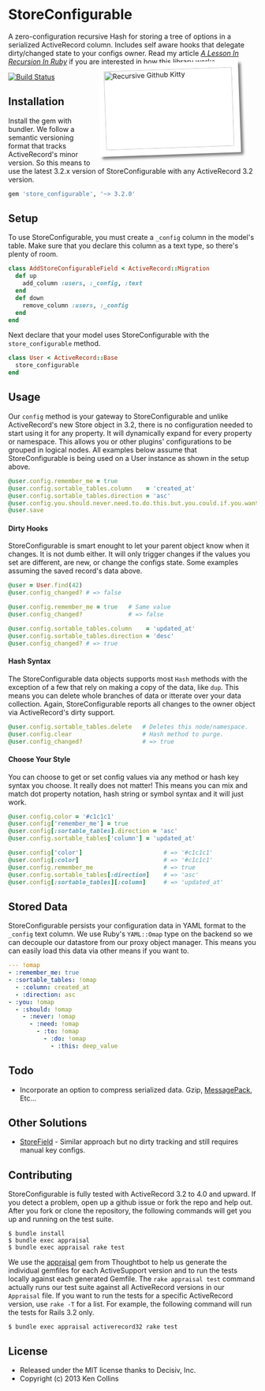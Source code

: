 # StoreConfigurable

A zero-configuration recursive Hash for storing a tree of options in a serialized ActiveRecord column. Includes self aware hooks that delegate dirty/changed state to your configs owner. Read my article [*A Lesson In Recursion In Ruby*](http://metaskills.net/2012/03/12/store-configurable-a-lesson-in-recursion-in-ruby/) if you are interested in how this library works.

<img src="http://cdn.actionmoniker.com/share/recursive_kitty_small.jpg" alt="Recursive Github Kitty" width="260" height="160" style="float:right; margin:-20px 35px 15px 15px; background-color:#fff; padding:13px; -moz-box-shadow: 5px 5px 5px rgba(0,0,0,0.5); -webkit-box-shadow: 5px 5px 5px rgba(0,0,0,0.5); box-shadow: 5px 5px 5px rgba(0,0,0,0.5); -moz-transform: rotate(-2deg); -webkit-transform: rotate(-2deg); transform: rotate(-2deg);">

[![Build Status](https://secure.travis-ci.org/metaskills/store_configurable.png)](http://travis-ci.org/metaskills/store_configurable)

## Installation

Install the gem with bundler. We follow a semantic versioning format that tracks ActiveRecord's minor version. So this means to use the latest 3.2.x version of StoreConfigurable with any ActiveRecord 3.2 version.

```ruby
gem 'store_configurable', '~> 3.2.0'
```


## Setup

To use StoreConfigurable, you must create a `_config` column in the model's table. Make sure that you declare this column as a text type, so there's plenty of room.

```ruby
class AddStoreConfigurableField < ActiveRecord::Migration
  def up
    add_column :users, :_config, :text
  end
  def down
    remove_column :users, :_config
  end
end
```

Next declare that your model uses StoreConfigurable with the `store_configurable` method.

```ruby
class User < ActiveRecord::Base
  store_configurable
end
```


## Usage

Our `config` method is your gateway to StoreConfigurable and unlike ActiveRecord's new Store object in 3.2, there is no configuration needed to start using it for any property. It will dynamically expand for every property or namespace. This allows you or other plugins' configurations to be grouped in logical nodes. All examples below assume that StoreConfigurable is being used on a User instance as shown in the setup above.

```ruby
@user.config.remember_me = true
@user.config.sortable_tables.column    = 'created_at'
@user.config.sortable_tables.direction = 'asc'
@user.config.you.should.never.need.to.do.this.but.you.could.if.you.wanted.to = 'deep_value'
@user.save
```

#### Dirty Hooks

StoreConfigurable is smart enought to let your parent object know when it changes. It is not dumb either. It will only trigger changes if the values you set are different, are new, or change the configs state. Some examples assuming the saved record's data above.

```ruby
@user = User.find(42)
@user.config_changed? # => false

@user.config.remember_me = true   # Same value
@user.config_changed?             # => false

@user.config.sortable_tables.column    = 'updated_at'
@user.config.sortable_tables.direction = 'desc'
@user.config_changed? # => true
```

#### Hash Syntax

The StoreConfigurable data objects supports most `Hash` methods with the exception of a few that rely on making a copy of the data, like `dup`. This means you can delete whole branches of data or itterate over your data collection. Again, StoreConfigurable reports all changes to the owner object via ActiveRecord's dirty support.

```ruby
@user.config.sortable_tables.delete   # Deletes this node/namespace.
@user.config.clear                    # Hash method to purge.
@user.config_changed?                 # => true
```

#### Choose Your Style

You can choose to get or set config values via any method or hash key syntax you choose. It really does not matter! This means you can mix and match dot property notation, hash string or symbol syntax and it will just work.

```ruby
@user.config.color = '#c1c1c1'
@user.config['remember_me'] = true
@user.config[:sortable_tables].direction = 'asc'
@user.config.sortable_tables['column'] = 'updated_at'

@user.config['color']                       # => '#c1c1c1'
@user.config[:color]                        # => '#c1c1c1'
@user.config.remember_me                    # => true
@user.config.sortable_tables[:direction]    # => 'asc'
@user.config[:sortable_tables][:column]     # => 'updated_at'
```


## Stored Data

StoreConfigurable persists your configuration data in YAML format to the `_config` text column. We use Ruby's `YAML::Omap` type on the backend so we can decouple our datastore from our proxy object manager. This means you can easily load this data via other means if you want to.

```yaml
--- !omap
- :remember_me: true
- :sortable_tables: !omap
  - :column: created_at
  - :direction: asc
- :you: !omap
  - :should: !omap
    - :never: !omap
      - :need: !omap
        - :to: !omap
          - :do: !omap
            - :this: deep_value
```

## Todo

* Incorporate an option to compress serialized data. Gzip, [MessagePack](http://msgpack.org/), Etc...


## Other Solutions

* [StoreField](https://github.com/kenn/store_field) - Similar approach but no dirty tracking and still requires manual key configs.


## Contributing

StoreConfigurable is fully tested with ActiveRecord 3.2 to 4.0 and upward. If you detect a problem, open up a github issue or fork the repo and help out. After you fork or clone the repository, the following commands will get you up and running on the test suite.

```shell
$ bundle install
$ bundle exec appraisal
$ bundle exec appraisal rake test
```

We use the [appraisal](https://github.com/thoughtbot/appraisal) gem from Thoughtbot to help us generate the individual gemfiles for each ActiveSupport version and to run the tests locally against each generated Gemfile. The `rake appraisal test` command actually runs our test suite against all ActiveRecord versions in our `Appraisal` file. If you want to run the tests for a specific ActiveRecord version, use `rake -T` for a list. For example, the following command will run the tests for Rails 3.2 only.

```shell
$ bundle exec appraisal activerecord32 rake test
```


## License

* Released under the MIT license thanks to Decisiv, Inc.
* Copyright (c) 2013 Ken Collins

